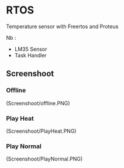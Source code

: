 # RTOS
Temperature sensor with Freertos and Proteus

Nb :
* LM35 Sensor
* Task Handler

## Screenshoot
### Offline
(Screenshoot/offline.PNG)
### Play Heat
(Screenshoot/PlayHeat.PNG)
### Play Normal
(Screenshoot/PlayNormal.PNG)
